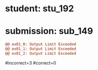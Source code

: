 # student: stu_192
# submission: sub_149

```diff
@@ ex01_0: Output Limit Exceeded
@@ ex01_1: Output Limit Exceeded
@@ ex01_2: Output Limit Exceeded
```
#incorrect=3
#correct=0
